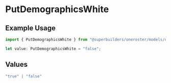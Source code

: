 # PutDemographicsWhite

## Example Usage

```typescript
import { PutDemographicsWhite } from "@superbuilders/oneroster/models/operations";

let value: PutDemographicsWhite = "false";
```

## Values

```typescript
"true" | "false"
```
